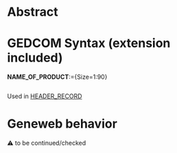 ﻿# Abstract

# GEDCOM Syntax (extension included)

**NAME_OF_PRODUCT**:={Size=1:90}
<pre>
</pre>
Used in <a href=Ged.HEADER_RECORD>HEADER_RECORD</a><br />

# Geneweb behavior


:warning: to be continued/checked

